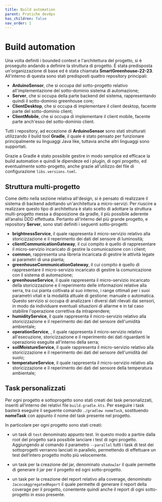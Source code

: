 ```yaml
---
title: Build automation
parent: Pratiche devOps
has_children: false
nav_order: 1
---
```

# Build automation

Una volta definiti i bounded context e l'architettura del progetto, si è proseguito andando a definire la struttura di progetto. È stata predisposta un'organizzazione di base ed è stata chiamata **SmartGreenhouse-22-23**. All'interno di questa sono stati predisposti quattro repository principali:
- **ArduinoSensor**, che si occupa del sotto-progetto relativo all'implementazione del sotto-dominio sistema di automazione;
- **Server**, che si occupa della parte backend del sistema, rappresentando quindi il sotto-dominio greenhouse core;
- **ClientDesktop**, che si occupa di implementare il client desktop, facente parte del sotto-dominio client;
- **ClientMobile**, che si occupa di implementare il client mobile, facente parte anch'esso del sotto-dominio client.

Tutti i repository, ad eccezione di **ArduinoSensor** sono stati strutturati utilizzando il build tool **Gradle**, il quale è stato pensato per funzionare principalmente su linguaggi Java like, tuttavia anche altri linguaggi sono supportati.

Grazie a Gradle è stato possibile gestire in modo semplice ed efficace la build automation e quindi le dipendeze ed i plugin, di ogni progetto, ed eventualmente sotto-progetto, anche grazie all'utilizzo del file di configurazione ``libs.versions.toml``.


## Struttura multi-progetto

Come detto nella sezione relativa all'design, si è pensato di realizzare il sistema di backend adottando un'architettura a micro-servizi. Per riuscire a realizzare questo tipo di architettura è stato scelto di adottare la struttura multi-progetto messa a disposizione da gradle, il più possibile aderente all’analisi DDD effettuata. Pertanto all'interno del più grande progetto, e repository **Server**, sono stati definiti i seguenti sotto-progetti:

- **brightnessService**, il quale rappresenta il micro-servizio relativo alla storicizzazione e il reperimento dei dati del sensore di luminosità; 
- **clientCommunicationGateway**, il cui compito è quello di rappresentare il micro-servizio incaricato di gestire la comunicazione con i client;
- **common**, rappresenta una libreria incaricata di gestire le attività legate ai parametri di una pianta;
- **greenhouseCommunicationGateway**, il cui compito è quello di rappresentare il micro-servizio incaricato di gestire la comunicazione con il sistema di automazione;
- **greenhouseService**, il quale rappresenta il micro-servizio incaricato della storicizzazione e il reperimento delle informazioni relative alla serra, tra cui pianta coltivata al suo interno, i range ottimali per i suoi parametri vitali e la modalità attuale di gestione: manuale o automatica. Questo servizio si occupa di analizzare i diversi dati rilevati dai sensori, in modo da individuare eventuali situazioni di allarme e in tal caso stabilire l'operazione correttiva da intraprendere; 
- **humidityService**, il quale rappresenta il micro-servizio relativo alla storicizzazione e il reperimento dei dati del sensore dell'umidità ambientale; 
- **operationService**, , il quale rappresenta il micro-servizio relativo all'esecuzione, storicizzazione e il reperimento dei dati riguardanti le operazionio eseguite all'interno della serra; 
- **soilMoistureService**, il quale rappresenta il micro-servizio relativo alla storicizzazione e il reperimento dei dati del sensore dell'umidità del suolo; 
- **temperatureService**, il quale rappresenta il micro-servizio relativo alla storicizzazione e il reperimento dei dati del sensore della temperatura ambientale; 

## Task personalizzati
Per ogni progetto e sottoprogetto sono stati creati dei task personalizzati, inseriti  all’interno dei relativi file ``build.gradle.kts``. Per eseguire i task basterà eseguire il seguente comando ``./gradlew nomeTask``, sostituendo **nomeTask** con appunto il nome del task presente nel progetto.

In particolare per ogni progetto sono stati creati:

- un task di ``test`` denominato appunto test. In questo modo a partire dalla root del progetto sarà possibile lanciare i test di ogni progetto. Aggiungendo al comando il parametro ``--parallel`` tutti i task di test dei sottoprogetti verranno lanciati in parallelo, permettendo di effettuare un test dell’intero progetto molto più velocemente.

- un task per la creazione del jar, denominato ``shadowJar`` il quale permette di generare il jar per il progetto ed ogni sotto-progetto.

- un task per la creazione del report relativo alla coverage, denominato ``JacocoAggregatedReport`` il quale permette di generare il report della coverage per il progetto, conentente quindi anche il report di ogni sotto-progetto in esso presente.
